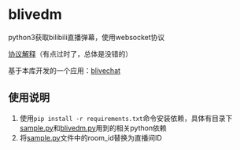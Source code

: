 # blivedm

python3获取bilibili直播弹幕，使用websocket协议

[协议解释](https://blog.csdn.net/xfgryujk/article/details/80306776)（有点过时了，总体是没错的）

基于本库开发的一个应用：[blivechat](https://github.com/xfgryujk/blivechat)


## 使用说明
1. 使用`pip install -r requirements.txt`命令安装依赖，具体有目录下[sample.py](./sample.py)和[blivedm.py](./blivedm.py)用到的相关python依赖
2. 将[sample.py](./sample.py)文件中的room_id替换为直播间ID
